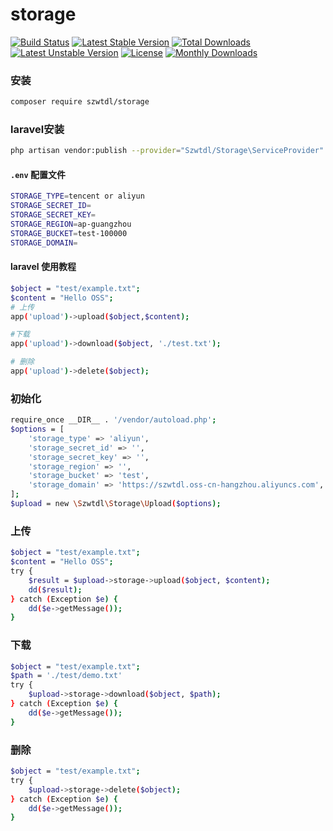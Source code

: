 # storage

[![Build Status](https://github.com/szwtdl/storage/actions/workflows/tests.yml/badge.svg)](https://github.com/szwtdl/storage/actions)
[![Latest Stable Version](https://poser.pugx.org/szwtdl/storage/v/stable)](https://packagist.org/packages/szwtdl/storage)
[![Total Downloads](https://poser.pugx.org/szwtdl/storage/downloads)](https://packagist.org/packages/szwtdl/storage)
[![Latest Unstable Version](https://poser.pugx.org/szwtdl/storage/v/unstable)](https://packagist.org/packages/szwtdl/storage)
[![License](https://poser.pugx.org/szwtdl/storage/license)](https://packagist.org/packages/szwtdl/storage)
[![Monthly Downloads](https://poser.pugx.org/szwtdl/storage/d/monthly)](https://packagist.org/packages/szwtdl/storage)

### 安装

```bash
composer require szwtdl/storage
```

### laravel安装

```bash
php artisan vendor:publish --provider="Szwtdl/Storage\ServiceProvider"
```

#### `.env` 配置文件

```bash
STORAGE_TYPE=tencent or aliyun
STORAGE_SECRET_ID=
STORAGE_SECRET_KEY=
STORAGE_REGION=ap-guangzhou
STORAGE_BUCKET=test-100000
STORAGE_DOMAIN=
```

#### laravel 使用教程

```bash
$object = "test/example.txt";
$content = "Hello OSS";
# 上传
app('upload')->upload($object,$content); 

#下载
app('upload')->download($object, './test.txt');

# 删除
app('upload')->delete($object);
```

### 初始化

```bash
require_once __DIR__ . '/vendor/autoload.php';
$options = [
    'storage_type' => 'aliyun',
    'storage_secret_id' => '',
    'storage_secret_key' => '',
    'storage_region' => '',
    'storage_bucket' => 'test',
    'storage_domain' => 'https://szwtdl.oss-cn-hangzhou.aliyuncs.com',
];
$upload = new \Szwtdl\Storage\Upload($options);

```

### 上传

```bash
$object = "test/example.txt";
$content = "Hello OSS";
try {
    $result = $upload->storage->upload($object, $content);
    dd($result);
} catch (Exception $e) {
    dd($e->getMessage());
}
```

### 下载

```bash
$object = "test/example.txt";
$path = './test/demo.txt'
try {
    $upload->storage->download($object, $path);
} catch (Exception $e) {
    dd($e->getMessage());
}
```

### 删除

```bash
$object = "test/example.txt";
try {
    $upload->storage->delete($object);
} catch (Exception $e) {
    dd($e->getMessage());
}
```